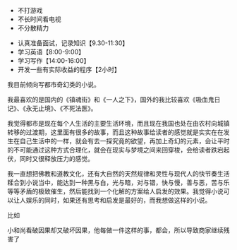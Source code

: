 + 不打游戏
+ 不长时间看电视
+ 不分散精力



- 认真准备面试，记录知识【9.30-11:30】
- 学习英语【8:00-9:00】
- 学习写作【14:00-16:00】
- 开发一些有实际收益的程序【2小时】





我目前倾向写都市奇幻类的小说。

我最喜欢的是国内的《镇魂街》和《一人之下》，国外的我比较喜欢《吸血鬼日记》、《永无止境》、《不死法医》。

我觉得都市是现在每个人生活的主要生活环境，而且现在我国也处在由农村向城镇转移的过渡期，这里面有很多的故事，而且这种故事给读者的感觉就是实实在在发生在自己生活中的一样，就会有去一探究竟的欲望，再加上奇幻的元素，会让平时的不可能通过这种方式合理化，就会在现实与梦境之间来回穿梭，会给读者跌宕起伏，同时又很释放压力的感觉。

我一直想把佛教和道教文化，还有大自然的天然规律和灵性与现代人的快节奏生活糅合到小说当中，能达到一种黑与白，光与暗，对与错，快与慢，善与恶，苦与乐等等矛盾的极致催生，然后能找到一个化解的方案给人启发的效果。我觉得小说可以让人娱乐的同时，如果还有思考和启发是最好的，而我想做这样的小说。

比如

小和尚看破因果却又破坏因果，他每做一件这样的事，都会，所以导致商家继续残害了
